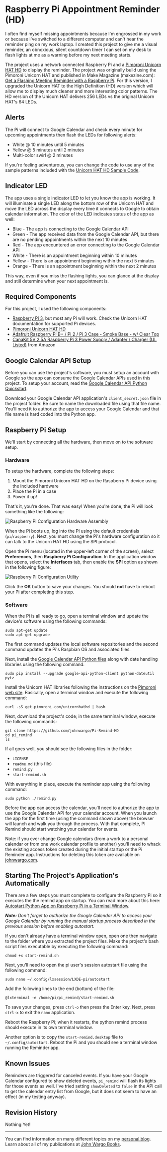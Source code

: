 # Raspberry Pi Appointment Reminder (HD)

I often find myself missing appointments because I'm engrossed in my work or because I've switched to a different computer and can't hear the reminder ping on my work laptop. I created this project to give me a visual reminder, an obnoxious, silent countdown timer I can set on my desk to flash lights at me as a warning before my next meeting starts.

The project uses a network connected Raspberry Pi and a [Pimoroni Unicorn HAT HD](https://shop.pimoroni.com/products/unicorn-hat-hd) to display the reminder. The project was originally build using the Pimoroni Unicorn HAT and published in Make Magazine (makezine.com): [Get a Flashing Meeting Reminder with a Raspberry Pi](http://makezine.com/projects/get-a-flashing-meeting-reminder-with-a-raspberry-pi/). For this version, I upgraded the Unicorn HAT to the High Definition (HD) version which will allow me to display much cleaner and more interesting color patterns. The HD version of the Unicorn HAT delivers 256 LEDs vs the original Unicorn HAT's 64 LEDs.

## Alerts

The Pi will connect to Google Calendar and check every minute for upcoming appointments then flash the LEDs for following alerts:

* White @ 10 minutes until 5 minutes
* Yellow @ 5 minutes until 2 minutes
* Multi-color swirl @ 2 minutes

If you're feeling adventurous, you can change the code to use any of the sample patterns included with the [Unicorn HAT HD Sample Code](https://github.com/pimoroni/unicorn-hat-hd/tree/master/examples).

## Indicator LED

The app uses a single indicator LED to let you know the app is working. It will illuminate a single LED along the bottom row of the Unicorn HAT and move the LED across the display every time it connects to Google to obtain calendar information. The color of the LED indicates status of the app as well:

* Blue - The app is connecting to the Google Calendar API
* Green - The app received data from the Google Calendar API, but there are no pending appointments within the next 10 minutes
* Red - The app encountered an error connecting to the Google Calendar API
* White - There is an appointment beginning within 10 minutes
* Yellow - There is an appointment beginning within the next 5 minutes
* Orange - There is an appointment beginning within the next 2 minutes

This way, even if you miss the flashing lights, you can glance at the display and still determine when your next appointment is.

## Required Components

For this project, I used the following components:

+ [Raspberry Pi 3](https://www.raspberrypi.org/), but most any Pi will work. Check the Unicorn HAT documentation for supported Pi devices.
+ [Pimoroni Unicorn HAT HD](https://shop.pimoroni.com/products/unicorn-hat-hd)
+ [Adafruit Raspberry Pi B+ / Pi 2 / Pi 3 Case - Smoke Base - w/ Clear Top](https://www.adafruit.com/products/2258)
+ [CanaKit 5V 2.5A Raspberry Pi 3 Power Supply / Adapter / Charger (UL Listed)](http://www.amazon.com/CanaKit-Raspberry-Supply-Adapter-Charger/dp/B00MARDJZ4) from Amazon

## Google Calendar API Setup

Before you can use the project's software, you must setup an account with Google so the app can consume the Google Calendar APIs used in this project. To setup your account, read the [Google Calendar API Python Quickstart](https://developers.google.com/google-apps/calendar/quickstart/python).

Download your Google Calendar API application's `client_secret.json` file in the project folder. Be sure to name the downloaded file using that file name. You'll need it to authorize the app to access your Google Calendar and that file name is hard coded into the Python app.

## Raspberry Pi Setup

We'll start by connecting all the hardware, then move on to the software setup.

### Hardware

To setup the hardware, complete the following steps:

1. Mount the Pimoroni Unicorn HAT HD on the Raspberry Pi device using the included hardware
2. Place the Pi in a case
3. Power it up!

That's it, you're done. That was easy! When you're done, the Pi will look something like the following:

![Raspberry Pi Configuration Hardware Assembly](screenshots/figure-01.png)

When the Pi boots up, log into the Pi using the default credentials (`pi`/`raspberry`). Next, you must change the Pi's hardware configuration so it can talk to the Unicorn HAT HD using the SPI protocol. 

Open the Pi menu (located in the upper-left corner of the screen), select **Preferences**, then **Raspberry Pi Configuration**. In the application window that opens, select the **Interfaces** tab, then enable the **SPI** option as shown in the following figure:

![Raspberry Pi Configuration Utility](screenshots/figure-02.png)

Click the **OK** button to save your changes.  You should **not** have to reboot your Pi after completing this step. 

### Software

When the Pi is all ready to go, open a terminal window and update the device's software using the following commands:

	sudo apt-get update
	sudo apt-get upgrade

The first command updates the local software repositories and the second command updates the Pi's Raspbian OS and associated files.

Next, install the [Google Calendar API Python files](https://developers.google.com/api-client-library/python/start/installation) along with date handling libraries using the following command:

    sudo pip install --upgrade google-api-python-client python-dateutil pytz

Install the Unicorn HAT libraries following the instructions on the [Pimoroni web site](http://learn.pimoroni.com/tutorial/unicorn-hat/getting-started-with-unicorn-hat). Basically, open a terminal window and execute the following command:

    curl -sS get.pimoroni.com/unicornhathd | bash

Next, download the project's code; in the same terminal window, execute the following commands:

	git clone https://github.com/johnwargo/Pi-Remind-HD
	cd pi_remind
	ls

If all goes well, you should see the following files in the folder:

- `LICENSE`
- `readme.md` (this file)
- `remind.py`
- `start-remind.sh`

With everything in place, execute the reminder app using the following command:

    sudo python ./remind.py

Before the app can access the calendar, you'll need to authorize the app to use the Google Calendar API for your calendar account. When you launch the app for the first time (using the command shown above) the browser will launch and walk you through the process. With that complete, PI Remind should start watching your calendar for events.

Note: if you ever change Google calendars (from a work to a personal calendar or from one work calendar profile to another) you'll need to whack the existing access token created during the initial startup or the Pi Reminder app. Instructions for deleting this token are available on [johnwargo.com](http://www.johnwargo.com/index.php/microcontrollers-single-board-computers/pi-reminder-%E2%80%93-delete-google-calendar-access-authorization-token.html).

## Starting The Project's Application's Automatically

There are a few steps you must complete to configure the Raspberry Pi so it executes the the remind app on startup. You can read more about this here: [Autostart Python App on Raspberry Pi in a Terminal Window](http://johnwargo.com/index.php/microcontrollers-single-board-computers/autostart-python-app-on-raspberry-pi-in-a-terminal-window.html).

***Note:** Don't forget to authorize the Google Calendar API to access your Google Calendar by running the manual startup process described in the previous session before enabling autostart.* 

If you don't already have a terminal window open, open one then navigate to the folder where you extracted the project files. Make the project's bash script files executable by executing the following command:

    chmod +x start-remind.sh
    
Next, you'll need to open the pi user's session autostart file using the following command:  

	sudo nano ~/.config/lxsession/LXDE-pi/autostart    

Add the following lines to the end (bottom) of the file:

	@lxterminal -e /home/pi/pi_remind/start-remind.sh

To save your changes, press `ctrl-o` then press the Enter key. Next, press `ctrl-x` to exit the `nano` application.
  
Reboot the Raspberry Pi; when it restarts, the python remind process should execute in its own terminal window.

Another option is to copy the `start-remind.desktop` file to `~/.config/autostart`. Reboot the Pi and you should see a terminal window running the Reminder app.

## Known Issues

Reminders are triggered for canceled events. If you have your Google Calendar configured to show deleted events, `pi_remind` will flash its lights for those events as well. I've tried setting `showDeleted` to `false` in the API call to get the calendar entry list from Google, but it does not seem to have an effect (in my testing anyway).

## Revision History

Nothing Yet!

***

You can find information on many different topics on my [personal blog](http://www.johnwargo.com). Learn about all of my publications at [John Wargo Books](http://www.johnwargobooks.com). 